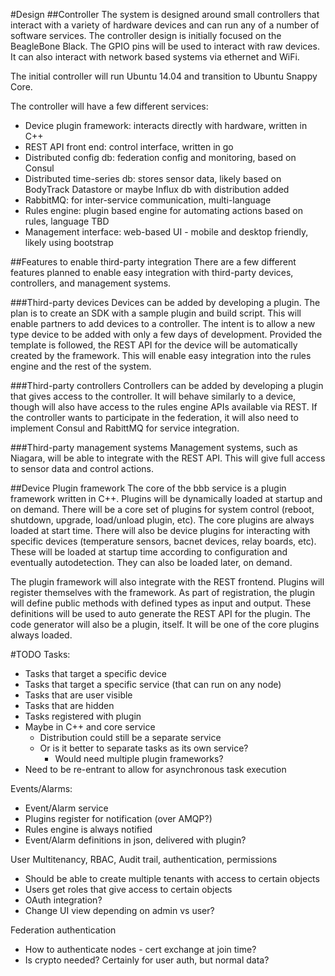 #Design
##Controller
The system is designed around small controllers that interact with a variety of hardware devices and can run any of a number of software services.  The controller design is initially focused on the BeagleBone Black.  The GPIO pins will be used to interact with raw devices.  It can also interact with network based systems via ethernet and WiFi.

The initial controller will run Ubuntu 14.04 and transition to Ubuntu Snappy Core.

The controller will have a few different services:
- Device plugin framework: interacts directly with hardware, written in C++
- REST API front end: control interface, written in go
- Distributed config db: federation config and monitoring, based on Consul
- Distributed time-series db: stores sensor data, likely based on BodyTrack Datastore or maybe Influx db with distribution added
- RabbitMQ: for inter-service communication, multi-language
- Rules engine: plugin based engine for automating actions based on rules, language TBD
- Management interface: web-based UI - mobile and desktop friendly, likely using bootstrap

##Features to enable third-party integration
There are a few different features planned to enable easy integration with third-party devices, controllers, and management systems.

###Third-party devices
Devices can be added by developing a plugin.  The plan is to create an SDK with a sample plugin and build script.  This will enable partners to add devices to a controller.  The intent is to allow a new type device to be added with only a few days of development.  Provided the template is followed, the REST API for the device will be automatically created by the framework.  This will enable easy integration into the rules engine and the rest of the system.

###Third-party controllers
Controllers can be added by developing a plugin that gives access to the controller.  It will behave similarly to a device, though will also have access to the rules engine APIs available via REST.  If the controller wants to participate in the federation, it will also need to implement Consul and RabittMQ for service integration.

###Third-party management systems
Management systems, such as Niagara, will be able to integrate with the REST API.  This will give full access to sensor data and control actions.

##Device Plugin framework
The core of the bbb service is a plugin framework written in C++.  Plugins will be dynamically loaded at startup and on demand.  There will be a core set of plugins for system control (reboot, shutdown, upgrade, load/unload plugin, etc).  The core plugins are always loaded at start time.  There will also be device plugins for interacting with specific devices (temperature sensors, bacnet devices, relay boards, etc).  These will be loaded at startup time according to configuration and eventually autodetection.  They can also be loaded later, on demand.

The plugin framework will also integrate with the REST frontend.  Plugins will register themselves with the framework.  As part of registration, the plugin will define public methods with defined types as input and output.  These definitions will be used to auto generate the REST API for the plugin.  The code generator will also be a plugin, itself.  It will be one of the core plugins always loaded.  

#TODO
Tasks:
- Tasks that target a specific device
- Tasks that target a specific service (that can run on any node)
- Tasks that are user visible
- Tasks that are hidden
- Tasks registered with plugin
- Maybe in C++ and core service
  - Distribution could still be a separate service
  - Or is it better to separate tasks as its own service?
    - Would need multiple plugin frameworks?
- Need to be re-entrant to allow for asynchronous task execution

Events/Alarms:
- Event/Alarm service
- Plugins register for notification (over AMQP?)
- Rules engine is always notified
- Event/Alarm definitions in json, delivered with plugin?

User Multitenancy, RBAC, Audit trail, authentication, permissions
- Should be able to create multiple tenants with access to certain objects
- Users get roles that give access to certain objects
- OAuth integration?
- Change UI view depending on admin vs user?

Federation authentication
- How to authenticate nodes - cert exchange at join time?
- Is crypto needed?  Certainly for user auth, but normal data?
